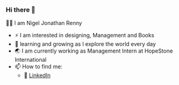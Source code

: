 ### Hi there 👋

:man_in_tuxedo: I am Nigel Jonathan Renny
- :zap: I am interested in designing, Management and Books
- 🌱 learning and growing as I explore the world every day
- :earth_asia: I am currently working as Management Intern at HopeStone International
- 📫 How to find me: 
  - :office: [LinkedIn](https://www.linkedin.com/in/nigel-jonathan-renny)
